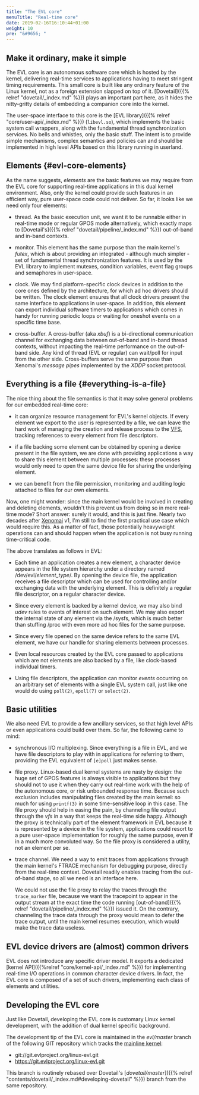 ```yaml
---
title: "The EVL core"
menuTitle: "Real-time core"
date: 2019-02-16T16:10:44+01:00
weight: 10
pre: "&#9656; "
---
```


## Make it ordinary, make it simple

The EVL core is an autonomous software core which is hosted by the
kernel, delivering real-time services to applications having to meet
stringent timing requirements. This small core is built like any
ordinary feature of the Linux kernel, not as a foreign extension
slapped on top of it.  [Dovetail]({{% relref "dovetail/_index.md" %}})
plays an important part here, as it hides the nitty-gritty details of
embedding a companion core into the kernel.

The user-space interface to this core is the [EVL library]({{% relref
"core/user-api/_index.md" %}}) (`libevl.so`), which implements the
basic system call wrappers, along with the fundamental thread
synchronization services. No bells and whistles, only the basic
stuff. The intent is to provide simple mechanisms, complex semantics
and policies can and should be implemented in high level APIs based on
this library running in userland.

## Elements {#evl-core-elements}

As the name suggests, _elements_ are the basic features we may require
from the EVL core for supporting real-time applications in this dual
kernel environment. Also, only the kernel could provide such features
in an efficient way, pure user-space code could not deliver. So far,
it looks like we need only four elements:

- thread. As the basic execution unit, we want it to be runnable
  either in real-time mode or regular GPOS mode alternatively, which
  exactly maps to [Dovetail's]({{% relref
  "dovetail/pipeline/_index.md" %}}) out-of-band and in-band contexts.

- monitor. This element has the same purpose than the main kernel's
  _futex_, which is about providing an integrated - although much
  simpler - set of fundamental thread synchronization features. It is
  used by the EVL library to implement mutexes, condition variables,
  event flag groups and semaphores in user-space.

- clock. We may find platform-specific clock devices in addition to
  the core ones defined by the architecture, for which ad hoc drivers
  should be written. The clock element ensures that all clock drivers
  present the same interface to applications in user-space. In
  addition, this element can export individual software timers to
  applications which comes in handy for running periodic loops or
  waiting for oneshot events on a specific time base.

- cross-buffer. A cross-buffer (aka _xbuf_) is a bi-directional
  communication channel for exchanging data between out-of-band and
  in-band thread contexts, without impacting the real-time performance
  on the out-of-band side.  Any kind of thread (EVL or regular) can
  wait/poll for input from the other side. Cross-buffers serve the
  same purpose than Xenomai's _message pipes_ implemented by the
  _XDDP_ socket protocol.

## Everything is a file {#everything-is-a-file}

The nice thing about the file semantics is that it may solve general
problems for our embedded real-time core:

- it can organize resource management for EVL's kernel objects. If
  every element we export to the user is represented by a file, we can
  leave the hard work of managing the creation and release process to
  the
  [VFS](https://www.kernel.org/doc/Documentation/filesystems/vfs.txt),
  tracking references to every element from file descriptors.

- if a file backing some element can be obtained by opening a device
  present in the file system, we are done with providing applications
  a way to share this element between multiple processes: these
  processes would only need to open the same device file for sharing
  the underlying element.

- we can benefit from the file permission, monitoring and auditing
  logic attached to files for our own elements.

Now, one might wonder: since the main kernel would be involved in
creating and deleting elements, wouldn't this prevent us from doing so
in mere real-time mode? Short answer: surely it would, and this is
just fine. Nearly two decades after [Xenomai](https://xenomai.org/)
v1, I'm still to find the first practical use case which would require
this. As a matter of fact, those potentially heavyweight operations
can and should happen when the application is not busy running
time-critical code.

The above translates as follows in EVL:

- Each time an application creates a new element, a character device
  appears in the file system hierarchy under a directory named
  /dev/evl/*element_type*/. By opening the device file, the
  application receives a file descriptor which can be used for
  controlling and/or exchanging data with the underlying element. This
  is definitely a regular file descriptor, on a regular character
  device.

- Since every element is backed by a kernel device, we may also bind
  _udev_ rules to events of interest on such element. We may also
  export the internal state of any element via the /sysfs, which is
  much better than stuffing /proc with even more ad hoc files for the
  same purpose.

- Since every file opened on the same device refers to the same EVL
  element, we have our handle for sharing elements between processes.

- Even local resources created by the EVL core passed to applications
  which are not elements are also backed by a file, like clock-based
  individual timers.

- Using file descriptors, the application can monitor _events_
  occurring on an arbitrary set of elements with a single EVL system
  call, just like one would do using `poll(2)`, `epoll(7)` or
  `select(2)`.

## Basic utilities

We also need EVL to provide a few ancillary services, so that high
level APIs or even applications could build over them. So far, the
following came to mind:

- synchronous I/O multiplexing. Since everything is a file in EVL, and
  we have file descriptors to play with in applications for referring
  to them, providing the EVL equivalent of `[e]poll` just makes sense.

- file proxy. Linux-based dual kernel systems are nasty by design: the
  huge set of GPOS features is always visible to applications but they
  should not to use it when they carry out real-time work with the
  help of the autonomous core, or risk unbounded response
  time. Because such exclusion includes manipulating files created by
  the main kernel: so much for using `printf(3)` in some
  time-sensitive loop in this case. The file proxy should help in
  easing the pain, by channeling file output through the _vfs_ in a
  way that keeps the real-time side happy. Although the proxy is
  technically part of the element framework in EVL because it is
  represented by a device in the file system, applications could
  resort to a pure user-space implementation for roughly the same
  purpose, even if in a much more convoluted way.  So the file proxy
  is considered a utility, not an element per se.

- trace channel. We need a way to emit traces from applications
  through the main kernel's FTRACE mechanism for debugging purpose,
  directly from the real-time context. Dovetail readily enables
  tracing from the out-of-band stage, so all we need is an interface
  here.

	We could not use the file proxy to relay the traces through
  the `trace_marker` file, because we want the tracepoint to appear in
  the output stream at the exact time the code running
  [out-of-band]({{% relref "dovetail/pipeline/_index.md" %}}) issued
  it. On the contrary, channeling the trace data through the proxy
  would mean to defer the trace output, until the main kernel resumes
  execution, which would make the trace data useless.

## EVL device drivers are (almost) common drivers

EVL does not introduce any specific driver model. It exports a
dedicated [kernel API]({{%relref "core/kernel-api/_index.md" %}}) for
implementing real-time I/O operations in common character device
drivers. In fact, the EVL core is composed of a set of such drivers,
implementing each class of elements and utilities.

## Developing the EVL core

Just like Dovetail, developing the EVL core is customary Linux kernel
development, with the addition of dual kernel specific background.

The development tip of the EVL core is maintained in the
_evl/master_ branch of the following GIT repository which tracks
the [mainline
kernel](git://git.kernel.org/pub/scm/linux/kernel/git/torvalds/linux-2.6.git):

  * git://git.evlproject.org/linux-evl.git
  * https://git.evlproject.org/linux-evl.git

This branch is routinely rebased over Dovetail's
[_dovetail/master_]({{% relref
"contents/dovetail/_index.md#developing-dovetail" %}}) branch from the
same repository.
